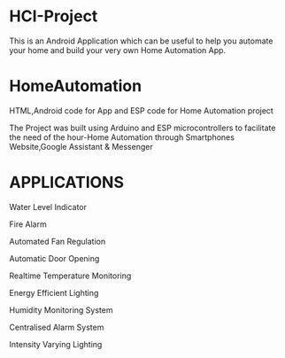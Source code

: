 # HCI-Project
This is an Android Application which can be useful to help you automate your home and build your very own Home Automation App.

# HomeAutomation
HTML,Android code for App and ESP code for Home Automation project

The Project was built using Arduino and ESP microcontrollers to facilitate the need of the hour-Home Automation through Smartphones Website,Google Assistant & Messenger

# APPLICATIONS

Water Level Indicator

Fire Alarm

Automated Fan Regulation

Automatic Door Opening

Realtime Temperature Monitoring

Energy Efficient Lighting

Humidity Monitoring System

Centralised Alarm System

Intensity Varying Lighting
